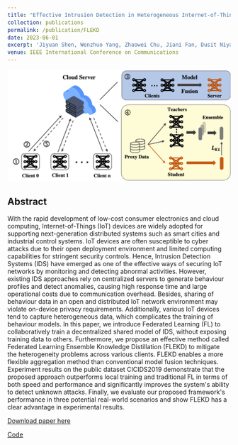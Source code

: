 ```yaml
---
title: "Effective Intrusion Detection in Heterogeneous Internet-of-Things Networks via Ensemble Knowledge Distillation-based Federated Learning"
collection: publications
permalink: /publication/FLEKD
date: 2023-06-01
excerpt: 'Jiyuan Shen, Wenzhuo Yang, Zhaowei Chu, Jiani Fan, Dusit Niyato, Kwok-Yan Lam'
venue: IEEE International Conference on Communications
---
```


<center><img src="../files/flekd.png" style="zoom: 80%;" /></center>

## Abstract

With the rapid development of low-cost consumer electronics and cloud computing, Internet-of-Things (IoT) devices are widely adopted for supporting next-generation distributed systems such as smart cities and industrial control systems. IoT devices are often susceptible to cyber attacks due to their open deployment environment and limited computing capabilities for stringent security controls. Hence, Intrusion Detection Systems (IDS) have emerged as one of the effective ways of securing IoT networks by monitoring and detecting abnormal activities. However, existing IDS approaches rely on centralized servers to generate behaviour profiles and detect anomalies, causing high response time and large operational costs due to communication overhead. Besides, sharing of behaviour data in an open and distributed IoT network environment may violate on-device privacy requirements. Additionally, various IoT devices tend to capture heterogeneous data, which complicates the training of behaviour models. In this paper, we introduce Federated Learning (FL) to collaboratively train a decentralized shared model of IDS, without exposing training data to others. Furthermore, we propose an effective method called Federated Learning Ensemble Knowledge Distillation (FLEKD) to mitigate the heterogeneity problems across various clients. FLEKD enables a more flexible aggregation method than conventional model fusion techniques. Experiment results on the public dataset CICIDS2019 demonstrate that the proposed approach outperforms local training and traditional FL in terms of both speed and performance and significantly improves the system's ability to detect unknown attacks. Finally, we evaluate our proposed framework's performance in three potential real-world scenarios and show FLEKD has a clear advantage in experimental results.


[Download paper here](http://shenjiyuan123.github.io/files/FLEKD.pdf)

[Code](https://github.com/shenjiyuan123/AST-Alignment-with-Smooth-Expert)